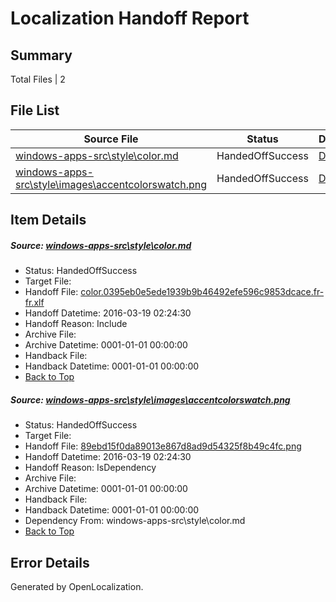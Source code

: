 # <a name='report-top'></a> Localization Handoff Report

## Summary
 Total Files | 2

## File List
 Source File | Status | Details 
 ----------- | ------ | ------- 
 [windows-apps-src\style\color.md](https://github.com/Microsoft/windows-apps/blob/c1afb75234783c9892da609ec6c1c9b99eaf5d3b/windows-apps-src/style/color.md) | HandedOffSuccess | [Details](#4959b5d380d820ea2a28f13d7cdf13caa50e14183412)
 [windows-apps-src\style\images\accentcolorswatch.png](https://github.com/Microsoft/windows-apps/blob/c1afb75234783c9892da609ec6c1c9b99eaf5d3b/windows-apps-src/style/images/accentcolorswatch.png) | HandedOffSuccess | [Details](#89ebd15f0da89013e867d8ad9d54325f8b49c4fc3414)

## Item Details
##### <a name='4959b5d380d820ea2a28f13d7cdf13caa50e14183412'></a> Source: [windows-apps-src\style\color.md](https://github.com/Microsoft/windows-apps/blob/c1afb75234783c9892da609ec6c1c9b99eaf5d3b/windows-apps-src/style/color.md)
* Status: HandedOffSuccess
* Target File: 
* Handoff File: [color.0395eb0e5ede1939b9b46492efe596c9853dcace.fr-fr.xlf](https://github.com/Microsoft/WDG.handoff/blob/21dfebd22bce0faaf02f797e20d5a7d60868cdd2/ol-handoff/Microsoft/windows-apps.fr-fr/master/color.0395eb0e5ede1939b9b46492efe596c9853dcace.fr-fr.xlf)
* Handoff Datetime: 2016-03-19 02:24:30
* Handoff Reason: Include
* Archive File: 
* Archive Datetime: 0001-01-01 00:00:00
* Handback File: 
* Handback Datetime: 0001-01-01 00:00:00
* [Back to Top](#report-top)

##### <a name='89ebd15f0da89013e867d8ad9d54325f8b49c4fc3414'></a> Source: [windows-apps-src\style\images\accentcolorswatch.png](https://github.com/Microsoft/windows-apps/blob/c1afb75234783c9892da609ec6c1c9b99eaf5d3b/windows-apps-src/style/images/accentcolorswatch.png)
* Status: HandedOffSuccess
* Target File: 
* Handoff File: [89ebd15f0da89013e867d8ad9d54325f8b49c4fc.png](https://github.com/Microsoft/WDG.handoff/blob/21dfebd22bce0faaf02f797e20d5a7d60868cdd2/ol-handoff/Microsoft/windows-apps.fr-fr/master/89ebd15f0da89013e867d8ad9d54325f8b49c4fc.png)
* Handoff Datetime: 2016-03-19 02:24:30
* Handoff Reason: IsDependency
* Archive File: 
* Archive Datetime: 0001-01-01 00:00:00
* Handback File: 
* Handback Datetime: 0001-01-01 00:00:00
* Dependency From: windows-apps-src\style\color.md
* [Back to Top](#report-top)


## Error Details

Generated by OpenLocalization.
